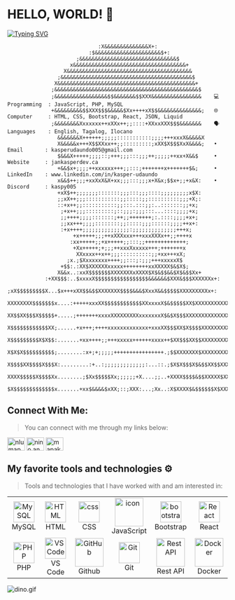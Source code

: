 # HELLO, WORLD! 👋

[![Typing SVG](https://readme-typing-svg.demolab.com?font=Fira+Code&duration=4998&pause=1000&color=F7AAC4&width=435&lines=Hello%2C+I'm+Jan+Kasper+Udaundo;Web+Developer)](https://git.io/typing-svg)

```
                             :X&&&&&&&&&&&&&&X+:
                          :$&&&&&&&&&&&&&&&&&&&&&$+:
                      ;&&&&&&&&&&&&&&&&&&&&&&&&&&&&&&&$
                    x&&&&&&&&&&&&&&&&&&&&&&&&&&&&&&&&&&&&+
                  X&&&&&&&&&&&&&&&&&&&&&&&&&&&&&&&&&&&&&&&&
                ;&&&&&&&&&&&&&&&&&&&&&&&&&&&&&&&&&&&&&&&&&&$
               X&&&&&&&&&&&&&&&&&&&&&&&&&&&&&&&&&&&&&&&&&&&&+
              ;&&&&&&&&&&&&&&&&&&&&&&&&&&&&&&&&&&&&&&&&&&&&&&$
              ;&&&&&&&&&&&&&&&&&$$&&&&&&&$$XXX&&&&&&&&&&&&&&&&    💻 Programming  : JavaScript, PHP, MySQL
              +&&&&&&&&&$$XXX$$$&&&&&$Xx++++xX$$&&&&&&&&&&&&&&;   🌐 Computer     : HTML, CSS, Bootstrap, React, JSON, Liquid
              ;&&&&&&&&Xxxxxxx++xXXx++;;::::+XXxxXXX$$$&&&&&&&    🗣️ Languages    : English, Tagalog, Ilocano
                &&&&&&&X++++++;;;;;:::::::::::;;;;+++xxxX&&&&&X
                X&&&&&x+++X$$XXxx++;;:::::::::;xXX$X$$$XxX&&&&;   • Email       : kasperudaundo005@gmail.com
                $&&&X+++++;;;;::;+++;;;:::;;;++;;;;;++xx+X&&$     • Website     : jankasperdev.ca
                +&&$x+;;;;++xxxxxx+++;;:::;+++++++x+++++++$&;     • LinkedIn    : www.linkedin.com/in/kasper-udaundo
                x&&$++;;;+xxXxX&X+xx;;;:::;;;x+X&x;$$x+;;+x&X:    • Discord     : kaspy005
                +xX$++;;;;;;;:::::::;;;:::;;;::::;;;;;;;;;x$X:
                ;;xX++;;;:::::::::::;;:::::;;::::::::::;;;+X;:
                ::+x++;;:::::::::::;;:::.:::;;:..:::::::;;+x;
                 ;+x++;;;:::::::::;::;;;:;;;:::...::::;;;;+x;
                 ;;++++;;;;:::::::;++;;+++++++;:.::::;;;;+x+;
                 ;;xx+++;;;;::::::::;;:::::;;;::::::;;;;++x+:
                 :+x++++;;;;;;;;;;;;;;;:;;;;;;;;;;;;;;+++x;
                     +x+++++;;;++xXXXxxx+++xxxXXXx++;;++++x
                    :xx+++++;;+x+++++;;:::;;+++++++++++++;
                     +Xx+++++;+;;;++xxxXxxxxx+++;+++++++x
                      XXxxxx++x++;;;::::::::::;;+xx+++xX;
                   ;x.;$Xxxxxxxx++++;;:::;:;;;+++xxxxxX$
                 +$$:.:XX$XXXXXXxxxxx++++++++xxXXXXX$&$X$;
                X&&x..:xxX$$$$$$$XXXXXXXxXXXX$X$&$$&&$X$&$$Xx+
            :+XX$$$:..$xxxxX$$$$$$$$$$$$$$$$$&&&&&&$XXX&$$$XXXXXXx+:
      ;xX$$$$$$$$$X...$x+++xXX$$&$$XXXXXXX$$$$&&&$XxxX&&$$$$$XXXXXXXXXx+:
   XXXXXXXX$$$$$$$x....:+++++xxxXX$$$$$$$$$$$$XXxxxxX$&$$$$$XX$XXXXXXXXXXX
   XX$$XX$$$X$$$$$+.....;+++++++xxxxXXXXXXXXXxxxxxxxX$&$X$$$XXXXXXXXXXXXXX
   X$$$$$$$$$$$$XX;......+x+++;++++xxxxxxxxxxxxx+xxxXX$$$XX$X$$$$XXXXXXXXX
   X$$$$$$$$$X$X$$:.......+xx++++;;+++xxxxx++++++xxxx++$XX$$$XX$$XXXXXXXXX
   X$X$X$$$$$$$$$$;........:x+;+;;;;;++++++++++++++++.;$$XXXXXXX$XXXXXXXXX
   X$$$$XX$$$$X$$$X:.........:+..:;;;;;;;;;;;;;:...::.;$X$X$$$X$&$$XX$$XXX
   XXXX$$$$$X$$$$Xx........;$Xx$$$$$Xx;;;;;;+X....;;..+XXXX$$$$&$$XXXXX$XX
   $X$$$$$$$$$$$$$x.......+xx$&&&&$xXX;::;XXX:...;Xx..:X$XXXX$&$$$$$$X$XXX
```

## Connect With Me:

> You can connect with me through my links below:

<p align="left">
<a href="https://www.linkedin.com/in/kasper-udaundo" target="blank"><img align="center" src="https://raw.githubusercontent.com/rahuldkjain/github-profile-readme-generator/master/src/images/icons/Social/linked-in-alt.svg" alt="nlumapac" height="30" width="40" /></a>
<a href="https://www.facebook.com/404.tinsanity05/" target="blank"><img align="center" src="https://raw.githubusercontent.com/rahuldkjain/github-profile-readme-generator/master/src/images/icons/Social/facebook.svg" alt="nino.angelo.lumapac" height="30" width="40" /></a>
<a href="https://www.instagram.com/tabachoikaspy/" target="blank"><img align="center" src="https://raw.githubusercontent.com/rahuldkjain/github-profile-readme-generator/master/src/images/icons/Social/instagram.svg" alt="mapaks13" height="30" width="40" /></a>
</p>

## My favorite tools and technologies ⚙️

> Tools and technologies that I have worked with and am interested in:

<table align="center">
  <tr>
    <td align="center" width="96">
        <img src="https://skillicons.dev/icons?i=mysql" width="48" height="48" alt="MySQL" />
      <br>MySQL
    </td>
    <td align="center" width="96">
        <img src="https://skillicons.dev/icons?i=html" width="48" height="48" alt="HTML" />
      <br>HTML
    </td>
    <td align="center" width="96">
        <img src="https://skillicons.dev/icons?i=css" width="48" height="48" alt="css" />
      <br>CSS
    </td>
    <td align="center" width="96">
        <img src="https://techstack-generator.vercel.app/js-icon.svg" alt="icon" width="65" height="65" />
      <br>JavaScript
    </td>
    <td align="center" width="96">
        <img src="https://skillicons.dev/icons?i=bootstrap" width="48" height="48" alt="bootstrap" />
      <br>Bootstrap
    </td>
    <td align="center" width="96">
        <img src="https://skillicons.dev/icons?i=react" width="48" height="48" alt="React" />
      <br>React
    </td>
  </tr>
  <tr>
    <td align="center" width="96">
        <img src="https://skillicons.dev/icons?i=php" width="48" height="48" alt="PHP" />
      <br>PHP
    </td>
    <td align="center" width="96">
        <img src="https://skillicons.dev/icons?i=vscode" width="48" height="48" alt="VS Code" />
      <br>VS Code
    </td>
    <td align="center" width="96">
        <img src="https://techstack-generator.vercel.app/github-icon.svg" width="65" height="65" alt="GitHub" />
      <br>Github
    </td>
    <td align="center" width="96">
        <img src="https://skillicons.dev/icons?i=git" width="48" height="48" alt="Git" />
      <br>Git
    </td>
    <td align="center" width="96">
        <img src="https://techstack-generator.vercel.app/restapi-icon.svg" width="65" height="65" alt="Rest API" />
      <br>Rest API
    </td>
    <td align="center" width="96">
        <img src="https://techstack-generator.vercel.app/docker-icon.svg" width="65" height="65" alt="Docker" />
      <br>Docker
    </td>
  </tr>
</table>

<img data-target="animated-image.replacedImage" alt="dino.gif" class="AnimatedImagePlayer-animatedImage" src="https://github.com/saadeghi/saadeghi/raw/master/dino.gif" style="display: block; opacity: 1;">
